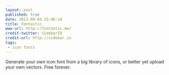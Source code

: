 ```yaml
---
layout: post
published: true
date: 2013-09-04 15:46:14
title: Fontastic
www-url: http://fontastic.me/
credit-twitter: SidebarIO
credit-url: http://sidebar.io
tags: 
 - icon fonts
---
```


Generate your own icon font from a big library of icons, or better yet upload your own vectors. Free forever.